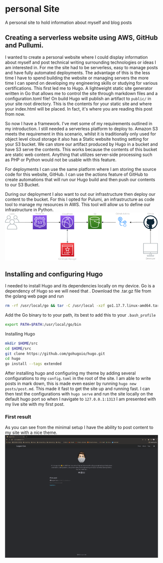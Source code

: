 # personal Site
A personal site to hold information about myself and blog posts

## Creating a serverless website using AWS, GitHub and Pullumi.
I wanted to create a personal website where I could display information about myself and post technical writing surrounding technologies or ideas I am interested in. For me the site had to be serverless, easy to manage posts and have fully automated deployments. The advantage of this is the less time I have to spend building the website or managing servers the more time I can spend on developing my engineering skills or studying for various certifications. This first led me to Hugo. A lightweight static site generator written in Go that allows me to control the site through markdown files and a configuration.toml file! On build Hugo will publish an artifact to `public/` in your site root directory. This is the contents for your static site and where your index.html will be placed. In fact, it's where you are reading this post from now.

So now I have a framework. I've met some of my requirements outlined in my introduction. I still needed a serverless platform to deploy to. Amazon S3 meets the requirement in this scenario, whilst it is traditionally only used for object level cloud storage it also has a Static website hosting setting for your S3 bucket. We can store our artifact produced by Hugo in a bucket and have S3 serve the contents. This works because the contents of this bucket are static web content. Anything that utilizes server-side processing such as PHP or Python would not be usable with this feature. 

For deployments I can use the same platform where I am storing the source code for this website, GitHub. I can use the actions feature of GitHub to create automations that will run our Hugo build and then push our contents to our S3 Bucket. 

During our deployment I also want to out our infrastructure then deploy our content to the bucket. For this I opted for Pulumi, an infrastructure as code tool to manage my resources in AWS. This tool will allow us to define our infrastructure in Python.
![S3](images/S3-Site.png)

## Installing and configuring Hugo
I needed to install Hugo and its dependencies locally on my device. Go is a dependency of Hugo so we will need that . Download the .tar.gz file from the golang web page and run
```bash
rm -rf /usr/local/go && tar -C /usr/local -xzf go1.17.7.linux-amd64.tar.gz
```
Add the Go binary to to your path, its best to add this to your `.bash_profile`
```bash
export PATH=$PATH:/usr/local/go/bin
```

Installing Hugo 
``` bash
mkdir $HOME/src
cd $HOME/src
git clone https://github.com/gohugoio/hugo.git
cd hugo
go install --tags extended
```

After installing hugo and configuring my theme by  adding several configurations to my `config.toml` in the root of the site.  I am able to write posts in  mark down, this is made even easier by running `hugo new posts/post.md`. This made it fast to get the site up and running fast. I can then test the configurations with `hugo serve` and run the site locally on the default hugo port so when I navigate to `127.0.0.1:1313` I am presented with my live site with my first post.

### First result
As you can see from the minimal setup I have the ability to post content to my site with a nice theme.
![first-site](images/first-site.png)
